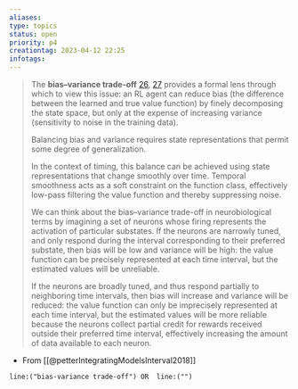 ```yaml
---
aliases: 
type: topics
status: open
priority: p4
creationtag: 2023-04-12 22:25
infotags:
---
```



> The **bias–variance trade-off** [26](https://www.sciencedirect.com/science/article/pii/S1364661318301931?via%3Dihub#bib0130), [27](https://www.sciencedirect.com/science/article/pii/S1364661318301931?via%3Dihub#bib0135) provides a formal lens through which to view this issue: an RL agent can reduce bias (the difference between the learned and true value function) by finely decomposing the state space, but only at the expense of increasing variance (sensitivity to noise in the training data). 
> 
> Balancing bias and variance requires state representations that permit some degree of generalization. 
> 
> In the context of timing, this balance can be achieved using state representations that change smoothly over time. Temporal smoothness acts as a soft constraint on the function class, effectively low-pass filtering the value function and thereby suppressing noise.
> 
> We can think about the bias–variance trade-off in neurobiological terms by imagining a set of neurons whose firing represents the activation of particular substates. If the neurons are narrowly tuned, and only respond during the interval corresponding to their preferred substate, then bias will be low and variance will be high: the value function can be precisely represented at each time interval, but the estimated values will be unreliable. 
> 
> If the neurons are broadly tuned, and thus respond partially to neighboring time intervals, then bias will increase and variance will be reduced: the value function can only be imprecisely represented at each time interval, but the estimated values will be more reliable because the neurons collect partial credit for rewards received outside their preferred time interval, effectively increasing the amount of data available to each neuron.

- From [[@petterIntegratingModelsInterval2018]]



```query 
line:("bias-variance trade-off") OR  line:("") 
```
